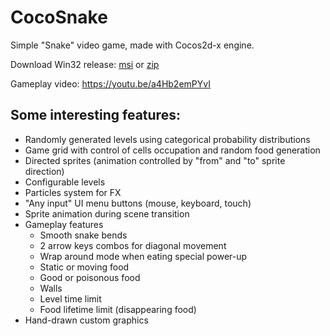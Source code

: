 # CocoSnake

Simple "Snake" video game, made with Cocos2d-x engine.

Download Win32 release: [msi](https://github.com/SLebedev777/CocoSnake/raw/main/CocoSnake.msi) or [zip](https://github.com/SLebedev777/CocoSnake/raw/main/CocoSnake.zip) 

Gameplay video: https://youtu.be/a4Hb2emPYvI

## Some interesting features:
- Randomly generated levels using categorical probability distributions
- Game grid with control of cells occupation and random food generation 
- Directed sprites (animation controlled by "from" and "to" sprite direction)
- Configurable levels
- Particles system for FX
- "Any input" UI menu buttons (mouse, keyboard, touch)
- Sprite animation during scene transition
- Gameplay features
    - Smooth snake bends
    - 2 arrow keys combos for diagonal movement
    - Wrap around mode when eating special power-up
    - Static or moving food
    - Good or poisonous food
    - Walls
    - Level time limit
    - Food lifetime limit (disappearing food)
- Hand-drawn custom graphics
    
